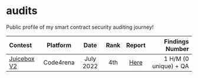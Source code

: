 # audits
 Public profile of my smart contract security auditing journey!

 | Contest | Platform | Date | Rank | Report | Findings Number  |
| :---         |     :---:      |     :---:     |     :---:    |     :---:      |          ---: |
| [Juicebox V2](https://code4rena.com/contests/2022-07-juicebox-v2-contest)     | Code4rena     |  July 2022    |  4th   | [Here]()     | 1 H/M (0 unique) + QA |

